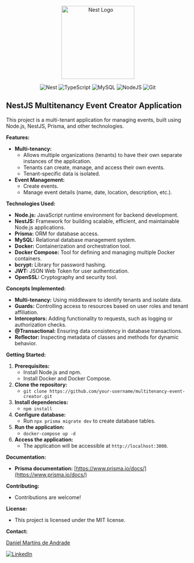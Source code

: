 <p align="center">
  <a href="http://nestjs.com/" target="blank"><img src="https://nestjs.com/img/logo-small.svg" width="200" alt="Nest Logo" /></a>

<div align="center">
  <img src="https://img.shields.io/badge/nestjs-%23E0234E.svg?style=for-the-badge&logo=nestjs&logoColor=white" alt="Nest" />
  <img src="https://img.shields.io/badge/TypeScript-007ACC?style=for-the-badge&logo=typescript&logoColor=white" alt="TypeScript" />
  <img src="https://img.shields.io/badge/MySQL-00000F?style=for-the-badge&logo=mysql&logoColor=white" alt="MySQL" />
  <img src="https://img.shields.io/badge/node.js-6DA55F?style=for-the-badge&logo=node.js&logoColor=white" alt="NodeJS" />
  <img src="https://img.shields.io/badge/GIT-E44C30?style=for-the-badge&logo=git&logoColor=white" alt="Git" />
</div>

## NestJS Multitenancy Event Creator Application

This project is a multi-tenant application for managing events, built using Node.js, NestJS, Prisma, and other technologies.

**Features:**

* **Multi-tenancy:**
    * Allows multiple organizations (tenants) to have their own separate instances of the application.
    * Tenants can create, manage, and access their own events.
    * Tenant-specific data is isolated.
* **Event Management:**
    * Create events.
    * Manage event details (name, date, location, description, etc.).


**Technologies Used:**

* **Node.js:** JavaScript runtime environment for backend development.
* **NestJS:** Framework for building scalable, efficient, and maintainable Node.js applications.
* **Prisma:** ORM for database access.
* **MySQL:** Relational database management system.
* **Docker:** Containerization and orchestration tool.
* **Docker Compose:** Tool for defining and managing multiple Docker containers.
* **bcrypt:** Library for password hashing.
* **JWT:** JSON Web Token for user authentication.
* **OpenSSL:** Cryptography and security tool.

**Concepts Implemented:**

* **Multi-tenancy:** Using middleware to identify tenants and isolate data.
* **Guards:** Controlling access to resources based on user roles and tenant affiliation.
* **Interceptors:** Adding functionality to requests, such as logging or authorization checks.
* **@Transactional:** Ensuring data consistency in database transactions.
* **Reflector:** Inspecting metadata of classes and methods for dynamic behavior.

**Getting Started:**

1. **Prerequisites:**
    * Install Node.js and npm.
    * Install Docker and Docker Compose.
2. **Clone the repository:**
    * `git clone https://github.com/your-username/multitenancy-event-creator.git`
3. **Install dependencies:**
    * `npm install`
4. **Configure database:**
    * Run `npx prisma migrate dev` to create database tables.
5. **Run the application:**
    * `docker-compose up -d`
6. **Access the application:**
    * The application will be accessible at `http://localhost:3000`.

**Documentation:**
* **Prisma documentation:** [https://www.prisma.io/docs/](https://www.prisma.io/docs/)

**Contributing:**

* Contributions are welcome!


**License:**

* This project is licensed under the MIT license.

**Contact:**

[Daniel Martins de Andrade](daniel.m.adr@hotmail.com)

[![LinkedIn](https://img.shields.io/badge/LinkedIn-0077B5?style=for-the-badge&logo=linkedin&logoColor=white)](https://www.linkedin.com/in/daniel-martins-de-andrade/)

